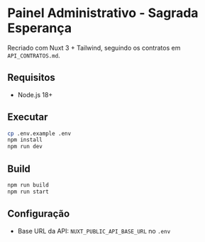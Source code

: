 # Painel Administrativo - Sagrada Esperança

Recriado com Nuxt 3 + Tailwind, seguindo os contratos em `API_CONTRATOS.md`.

## Requisitos
- Node.js 18+

## Executar
```bash
cp .env.example .env
npm install
npm run dev
```

## Build
```bash
npm run build
npm run start
```

## Configuração
- Base URL da API: `NUXT_PUBLIC_API_BASE_URL` no `.env`